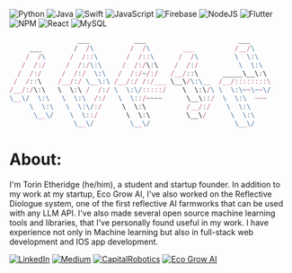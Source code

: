 ![Python](https://img.shields.io/badge/python-3670A0?style=for-the-badge&logo=python&logoColor=ffdd54) ![Java](https://img.shields.io/badge/java-%23ED8B00.svg?style=for-the-badge&logo=openjdk&logoColor=white) ![Swift](https://img.shields.io/badge/swift-F54A2A?style=for-the-badge&logo=swift&logoColor=white) ![JavaScript](https://img.shields.io/badge/javascript-%23323330.svg?style=for-the-badge&logo=javascript&logoColor=%23F7DF1E) ![Firebase](https://img.shields.io/badge/firebase-%23039BE5.svg?style=for-the-badge&logo=firebase) ![NodeJS](https://img.shields.io/badge/node.js-6DA55F?style=for-the-badge&logo=node.js&logoColor=white) ![Flutter](https://img.shields.io/badge/Flutter-%2302569B.svg?style=for-the-badge&logo=Flutter&logoColor=white) ![NPM](https://img.shields.io/badge/NPM-%23CB3837.svg?style=for-the-badge&logo=npm&logoColor=white) ![React](https://img.shields.io/badge/react-%2320232a.svg?style=for-the-badge&logo=react&logoColor=%2361DAFB) ![MySQL](https://img.shields.io/badge/mysql-4479A1.svg?style=for-the-badge&logo=mysql&logoColor=white)
```javascript
                 ___           ___                       ___     
     ___        /  /\         /  /\        ___          /__/\    
    /  /\      /  /::\       /  /::\      /  /\         \  \:\   
   /  /:/     /  /:/\:\     /  /:/\:\    /  /:/          \  \:\                                      
  /  /:/     /  /:/  \:\   /  /:/~/:/   /__/::\      _____\__\:\ 
 /  /::\    /__/:/ \__\:\ /__/:/ /:/___ \__\/\:\__  /__/::::::::\
/__/:/\:\   \  \:\ /  /:/ \  \:\/:::::/    \  \:\/\ \  \:\~~\~~\/
\__\/  \:\   \  \:\  /:/   \  \::/~~~~      \__\::/  \  \:\  ~~~ 
     \  \:\   \  \:\/:/     \  \:\          /__/:/    \  \:\     
      \__\/    \  \::/       \  \:\         \__\/      \  \:\    
                \__\/         \__\/                     \__\/
````

# About:
I'm Torin Etheridge (he/him), a student and startup founder. In addition to my work at my startup, Eco Grow AI, I've also worked on the Reflective Diologue system, one of the first reflective AI farmworks that can be used with any LLM API. I've also made several open source machine learning tools and libraries, that I've personally found useful in my work. I have experience not only in Machine learning but also in full-stack web development and IOS app development.

[![LinkedIn](https://img.shields.io/badge/LinkedIn-%230077B5.svg?logo=linkedin&logoColor=white)](https://linkedin.com/in/https://www.linkedin.com/in/torin-etheridge-921694299/) [![Medium](https://img.shields.io/badge/Medium-12100E?logo=medium&logoColor=white)](https://medium.com/@torinriley220) 
[![CapitalRobotics](https://img.shields.io/badge/Capital_Robotics-black)](https://github.com/CapitalRobotics)
[![Eco Grow AI](https://img.shields.io/badge/Eco_Grow_AI-Green)](https://github.com/Eco-Grow-AI)

